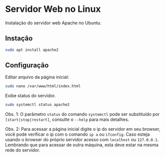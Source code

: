 # Servidor Web no Linux
Instalação do servidor web Apache no Ubuntu.  

## Instação
```bash
sudo apt install apache2
```
## Configuração
Editar arquivo da página inicial:
```bash
sudo nano /var/www/html/index.html
```
Exibe status do servidor.
```bash
sudo systemctl status apache2
```
Obs. 1: O parâmetro `status` do comando `systemctl` pode ser substituído por `[start|stop|restart]`, consulte o `--help` para mais detalhes.

Obs. 2: Para acessar a página inicial digite o ip do servidor em seu browser, você pode verificar o ip com o comando `ip a` ou `ifconfig`.
Caso esteja usando o browser do próprio servidor acesso com `localhost` ou `127.0.0.1`. Lembrando que para acessar de outra máquina, esta 
deve estar na mesma rede do servidor.
